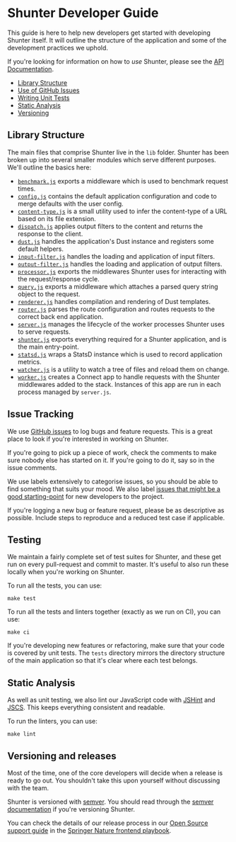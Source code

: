 
Shunter Developer Guide
=======================

This guide is here to help new developers get started with developing Shunter itself. It will outline the structure of the application and some of the development practices we uphold.

If you're looking for information on how to _use_ Shunter, please see the [API Documentation](usage/index.md).

- [Library Structure](#library-structure)
- [Use of GitHub Issues](#issue-tracking)
- [Writing Unit Tests](#testing)
- [Static Analysis](#static-analysis)
- [Versioning](#versioning-and-releases)


Library Structure
-----------------

The main files that comprise Shunter live in the `lib` folder. Shunter has been broken up into several smaller modules which serve different purposes. We'll outline the basics here:

- [`benchmark.js`](https://github.com/springernature/shunter/blob/master/lib/benchmark.js) exports a middleware which is used to benchmark request times.
- [`config.js`](https://github.com/springernature/shunter/blob/master/lib/config.js) contains the default application configuration and code to merge defaults with the user config.
- [`content-type.js`](https://github.com/springernature/shunter/blob/master/lib/content-type.js) is a small utility used to infer the content-type of a URL based on its file extension.
- [`dispatch.js`](https://github.com/springernature/shunter/blob/master/lib/dispatch.js) applies output filters to the content and returns the response to the client.
- [`dust.js`](https://github.com/springernature/shunter/blob/master/lib/dust.js) handles the application's Dust instance and registers some default helpers.
- [`input-filter.js`](https://github.com/springernature/shunter/blob/master/lib/input-filter.js) handles the loading and application of input filters.
- [`output-filter.js`](https://github.com/springernature/shunter/blob/master/lib/output-filter.js) handles the loading and application of output filters.
- [`processor.js`](https://github.com/springernature/shunter/blob/master/lib/processor.js) exports the middlewares Shunter uses for interacting with the request/response cycle.
- [`query.js`](https://github.com/springernature/shunter/blob/master/lib/query.js) exports a middleware which attaches a parsed query string object to the request.
- [`renderer.js`](https://github.com/springernature/shunter/blob/master/lib/renderer.js) handles compilation and rendering of Dust templates.
- [`router.js`](https://github.com/springernature/shunter/blob/master/lib/router.js) parses the route configuration and routes requests to the correct back end application.
- [`server.js`](https://github.com/springernature/shunter/blob/master/lib/server.js) manages the lifecycle of the worker processes Shunter uses to serve requests.
- [`shunter.js`](https://github.com/springernature/shunter/blob/master/lib/shunter.js) exports everything required for a Shunter application, and is the main entry-point.
- [`statsd.js`](https://github.com/springernature/shunter/blob/master/lib/statsd.js) wraps a StatsD instance which is used to record application metrics.
- [`watcher.js`](https://github.com/springernature/shunter/blob/master/lib/watcher.js) is a utility to watch a tree of files and reload them on change.
- [`worker.js`](https://github.com/springernature/shunter/blob/master/lib/worker.js) creates a Connect app to handle requests with the Shunter middlewares added to the stack. Instances of this app are run in each process managed by `server.js`.


Issue Tracking
--------------

We use [GitHub issues](https://github.com/springernature/shunter/issues) to log bugs and feature requests. This is a great place to look if you're interested in working on Shunter.

If you're going to pick up a piece of work, check the comments to make sure nobody else has started on it. If you're going to do it, say so in the issue comments.

We use labels extensively to categorise issues, so you should be able to find something that suits your mood. We also label [issues that might be a good starting-point](https://github.com/springernature/shunter/labels/good-starter-issue) for new developers to the project.

If you're logging a new bug or feature request, please be as descriptive as possible. Include steps to reproduce and a reduced test case if applicable.


Testing
-------

We maintain a fairly complete set of test suites for Shunter, and these get run on every pull-request and commit to master. It's useful to also run these locally when you're working on Shunter.

To run all the tests, you can use:

```
make test
```

To run all the tests and linters together (exactly as we run on CI), you can use:

```
make ci
```

If you're developing new features or refactoring, make sure that your code is covered by unit tests. The `tests` directory mirrors the directory structure of the main application so that it's clear where each test belongs.


Static Analysis
---------------

As well as unit testing, we also lint our JavaScript code with [JSHint](http://jshint.com/) and [JSCS](http://jscs.info/). This keeps everything consistent and readable.

To run the linters, you can use:

```
make lint
```


Versioning and releases
-----------------------

Most of the time, one of the core developers will decide when a release is ready to go out. You shouldn't take this upon yourself without discussing with the team.

Shunter is versioned with [semver](http://semver.org/). You should read through the [semver documentation](http://semver.org) if you're versioning Shunter.

You can check the details of our release process in our [Open Source support guide](https://github.com/springernature/frontend-playbook/blob/master/practices/open-source-support.md#release-process) in the [Springer Nature frontend playbook](https://github.com/springernature/frontend-playbook).
